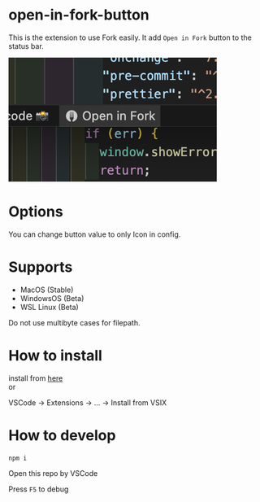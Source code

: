 # open-in-fork-button

This is the extension to use Fork easily.
It add `Open in Fork` button to the status bar.

![ScreenShot](/assets//ss.png)

# Options

You can change button value to only Icon in config.

# Supports

- MacOS (Stable)
- WindowsOS (Beta)
- WSL Linux (Beta)

Do not use multibyte cases for filepath.

# How to install

install from [here](https://marketplace.visualstudio.com/items?itemName=yudai1204.open-in-fork-button)  
or

VSCode -> Extensions -> ... -> Install from VSIX

# How to develop

```shell
npm i
```

Open this repo by VSCode

Press `F5` to debug

